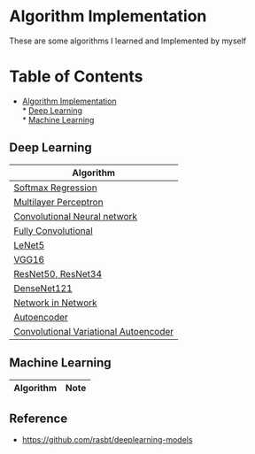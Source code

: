 # Algorithm Implementation

These are some algorithms I learned and Implemented by myself


Table of Contents
=================

* [Algorithm Implementation](#algorithm-implementation)  
      * [Deep Learning](#deep-learning)  
      * [Machine Learning](#machine-learning)  
      

## Deep Learning
|  Algorithm |
| --- |
|[Softmax Regression](./Softmax-Regression.ipynb)|
|[Multilayer Perceptron](./Multilayer-Perceptron.ipynb)|
|[Convolutional Neural network](./Convolutional-Neural-network.ipynb)|
|[Fully Convolutional](./Fully-Convolutional.ipynb)|
|[LeNet5](./LeNet-5.ipynb)|
|[VGG16](./VGG16.ipynb)|
|[ResNet50, ResNet34](./ResNet.ipynb)|
|[DenseNet121](./DenseNet-121.ipynb)|
|[Network in Network](./Network-in-Network.ipynb)|
|[Autoencoder](./Autoencoder.ipynb)|
|[ Convolutional Variational Autoencoder]( Convolutional-Variational-Autoencoder.ipynb)|



## Machine Learning
| Algorithm | Note|
| --- | --- |



## Reference
- https://github.com/rasbt/deeplearning-models
